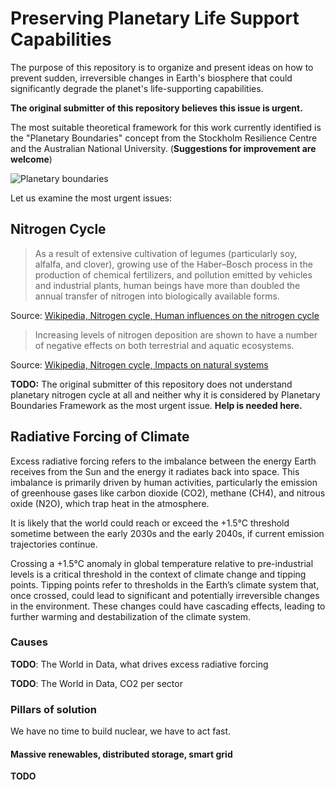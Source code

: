 # Preserving Planetary Life Support Capabilities

The purpose of this repository is to organize and present ideas on how
to prevent sudden, irreversible changes in Earth's biosphere that
could significantly degrade the planet's life-supporting capabilities.

**The original submitter of this repository believes this issue is urgent.**

The most suitable theoretical framework for this work currently
identified is the "Planetary Boundaries" concept from the Stockholm
Resilience Centre and the Australian National University.
(**Suggestions for improvement are welcome**)

![Planetary boundaries](https://www.stockholmresilience.org/images/18.50fb183518c629bf80190/1702465228221/Planetary%20boundaries%20over%20time.png)

Let us examine the most urgent issues:

## Nitrogen Cycle

> As a result of extensive cultivation of legumes (particularly soy,
alfalfa, and clover), growing use of the Haber–Bosch process
in the production of chemical fertilizers, and pollution emitted
by vehicles and industrial plants, human beings have more than
doubled the annual transfer of nitrogen into biologically available
forms.

Source: [Wikipedia, Nitrogen cycle, Human influences on the nitrogen cycle](https://en.wikipedia.org/wiki/Nitrogen_cycle#Human_influences_on_the_nitrogen_cycle)

> Increasing levels of nitrogen deposition are shown to have a number
of negative effects on both terrestrial and aquatic ecosystems.

Source: [Wikipedia, Nitrogen cycle, Impacts on natural systems](https://en.wikipedia.org/wiki/Nitrogen_cycle#Human_influences_on_the_nitrogen_cycle)

**TODO:** The original submitter of this repository does not understand
planetary nitrogen cycle at all and neither why it is considered by Planetary
Boundaries Framework as the most urgent issue. **Help is needed here.**

## Radiative Forcing of Climate

Excess radiative forcing refers to the imbalance between the energy Earth
receives from the Sun and the energy it radiates back into space. This
imbalance is primarily driven by human activities, particularly the emission
of greenhouse gases like carbon dioxide (CO2), methane (CH4), and nitrous
oxide (N2O), which trap heat in the atmosphere.

It is likely that the world could reach or exceed the +1.5°C threshold
sometime between the early 2030s and the early 2040s, if current emission
trajectories continue.

Crossing a +1.5°C anomaly in global temperature relative to pre-industrial
levels is a critical threshold in the context of climate change and tipping
points. Tipping points refer to thresholds in the Earth’s climate system that,
once crossed, could lead to significant and potentially irreversible changes
in the environment. These changes could have cascading effects, leading
to further warming and destabilization of the climate system.

### Causes

**TODO**: The World in Data, what drives excess radiative forcing 

**TODO**: The World in Data, CO2 per sector

### Pillars of solution

We have no time to build nuclear, we have to act fast.

#### Massive renewables, distributed storage, smart grid

**TODO**

